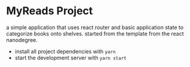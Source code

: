 # MyReads Project
a simple application that uses react router and basic application state to categorize books onto shelves.
started from the template from the react nanodegree.


* install all project dependencies with `yarn`
* start the development server with `yarn start`

